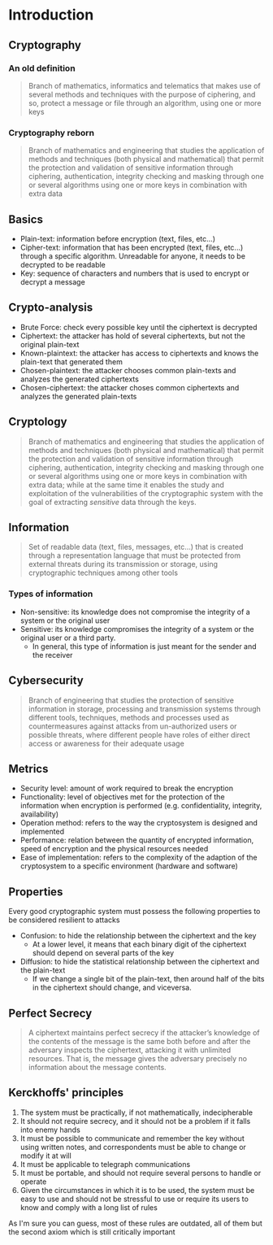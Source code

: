 # Introduction

## Cryptography

### An old definition

> Branch of mathematics, informatics and telematics that makes use of several methods and techniques with the purpose of ciphering, and so, protect a message or file through an algorithm, using one or more keys

### Cryptography reborn

> Branch of mathematics and engineering that studies the application of methods and techniques (both physical and mathematical) that permit the protection and validation of sensitive information through ciphering, authentication, integrity checking and masking through one or several algorithms using one or more keys in combination with extra data

## Basics

- Plain-text: information before encryption (text, files, etc...)
- Cipher-text: information that has been encrypted (text, files, etc...) through a specific algorithm. Unreadable for anyone, it needs to be decrypted to be readable
- Key: sequence of characters and numbers that is used to encrypt or decrypt a message

## Crypto-analysis

- Brute Force: check every possible key until the ciphertext is decrypted
- Ciphertext: the attacker has hold of several ciphertexts, but not the original plain-text
- Known-plaintext: the attacker has access to ciphertexts and knows the plain-text that generated them
- Chosen-plaintext: the attacker chooses common plain-texts and analyzes the generated ciphertexts
- Chosen-ciphertext: the attacker choses common ciphertexts and analyzes the generated plain-texts

## Cryptology

> Branch of mathematics and engineering that studies the application of methods and techniques (both physical and mathematical) that permit the protection and validation of sensitive information through ciphering, authentication, integrity checking and masking through one or several algorithms using one or more keys in combination with extra data; while at the same time it enables the study and exploitation of the vulnerabilities of the cryptographic system with the goal of extracting _sensitive_ data through the keys.

## Information

> Set of readable data (text, files, messages, etc...) that is created through a representation language that must be protected from external threats during its transmission or storage, using cryptographic techniques among other tools

### Types of information

- Non-sensitive: its knowledge does not compromise the integrity of a system or the original user
- Sensitive: its knowledge compromises the integrity of a system or the original user or a third party.
  - In general, this type of information is just meant for the sender and the receiver

## Cybersecurity

> Branch of engineering that studies the protection of sensitive information in storage, processing and transmission systems through different tools, techniques, methods and processes used as countermeasures against attacks from un-authorized users or possible threats, where different people have roles of either direct access or awareness for their adequate usage

## Metrics

- Security level: amount of work required to break the encryption
- Functionality: level of objectives met for the protection of the information when encryption is performed (e.g. confidentiality, integrity, availability)
- Operation method: refers to the way the cryptosystem is designed and implemented
- Performance: relation between the quantity of encrypted information, speed of encryption and the physical resources needed
- Ease of implementation: refers to the complexity of the adaption of the cryptosystem to a specific environment (hardware and software)

## Properties

Every good cryptographic system must possess the following properties to be considered resilient to attacks

- Confusion: to hide the relationship between the ciphertext and the key
  - At a lower level, it means that each binary digit of the ciphertext should depend on several parts of the key
- Diffusion: to hide the statistical relationship between the ciphertext and the plain-text
  - If we change a single bit of the plain-text, then around half of the bits in the ciphertext should change, and viceversa.

## Perfect Secrecy

> A ciphertext maintains perfect secrecy if the attacker’s knowledge of the contents of the message is the same both before and after the adversary inspects the ciphertext, attacking it with unlimited resources. That is, the message gives the adversary precisely no information about the message contents.

## Kerckhoffs' principles

1. The system must be practically, if not mathematically, indecipherable
2. It should not require secrecy, and it should not be a problem if it falls into enemy hands
3. It must be possible to communicate and remember the key without using written notes, and correspondents must be able to change or modify it at will
4. It must be applicable to telegraph communications
5. It must be portable, and should not require several persons to handle or operate
6. Given the circumstances in which it is to be used, the system must be easy to use and should not be stressful to use or require its users to know and comply with a long list of rules

As I'm sure you can guess, most of these rules are outdated, all of them but the second axiom which is still critically important
